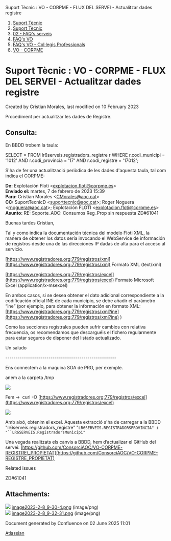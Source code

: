 Suport Tècnic : VO - CORPME - FLUX DEL SERVEI - Actualitzar dades registre  

1.  [Suport Tècnic](index.html)
2.  [Suport Tècnic](13893782.html)
3.  [02 - FAQ's serveis](26313393.html)
4.  [FAQ's VO](28705575.html)
5.  [FAQ's VO - Col·legis Professionals](28705581.html)
6.  [VO - CORPME](VO---CORPME_36340973.html)

Suport Tècnic : VO - CORPME - FLUX DEL SERVEI - Actualitzar dades registre
==========================================================================

Created by Cristian Morales, last modified on 10 February 2023

Procediment per actualitzar les dades de Registre.

**Consulta:**
-------------

  

En BBDD trobem la taula:

SELECT
    \*
FROM
    lr6serveis.registradors\_registre r
WHERE
        r.codi\_municipi = '1012'
    AND
        r.codi\_provincia = '17'
    AND
        r.codi\_registre = '17012';

S'ha de fer una actualització periòdica de les dades d'aquesta taula, tal com indica el CORPME:

**De:** Explotación Floti <[explotacion.floti@corpme.es](mailto:explotacion.floti@corpme.es)\>  
**Enviado el:** martes, 7 de febrero de 2023 15:39  
**Para:** Cristian Morales <[CMorales@aoc.cat](mailto:CMorales@aoc.cat)\>  
**CC:** SuportTecnicD <[suporttecnic@aoc.cat](mailto:suporttecnic@aoc.cat)\>; Roger Noguera <[rnoguera@aoc.cat](mailto:rnoguera@aoc.cat)\>; Explotación FLOTI <[explotacion.floti@corpme.es](mailto:explotacion.floti@corpme.es)\>  
**Asunto:** RE: Soporte\_AOC: Consumos Reg\_Prop sin respuesta ZD#61041

  

Buenas tardes Cristian,

  

Tal y como indica la documentación técnica del modelo Floti XML, la manera de obtener los datos sería invocando el WebService de información de registros desde una de las direcciones IP dadas de alta para el acceso al servicio.

  

[https://www.registradores.org:779/registros/xml](https://www.registradores.org:779/registros/xml) Formato XML (text/xml)

[https://www.registradores.org:779/registros/excel](https://www.registradores.org:779/registros/excel) Formato Microsoft Excel (application/x-msexcel)

En ambos casos, si se desea obtener el dato adicional correspondiente a la codificación oficial INE de cada municipio, se debe añadir el parámetro “ine” (por ejemplo, para obtener la información en formato XML: [https://www.registradores.org:779/registros/xml?ine](https://www.registradores.org:779/registros/xml?ine) )

  

Como las secciones registrales pueden sufrir cambios con relativa frecuencia, os recomendamos que descarguéis el fichero regularmente para estar seguros de disponer del listado actualizado.

  

Un saludo

  

\------------------------------------------------------

Ens connectem a la maquina SOA de PRO, per exemple.

anem a la carpeta /tmp

![](attachments/81855557/81855558.png)

Fem →  curl -O [https://www.registradores.org:779/registros/excel](https://www.registradores.org:779/registros/excel)

![](attachments/81855557/81855559.png)

Amb aixó, obtenim el excel. Aquesta extracció s'ha de carregar a la BBDD "lr6serveis.registradors\_registre" "`LR6SERVEIS.REGISTRADORSPROVINCIA" i "``LR6SERVEIS.RegistradorsMunicipi"`

Una vegada realitzats els canvis a BBDD, hem d’actualizar el GitHub del servei: [https://github.com/ConsorciAOC/VO-CORPME-REGISTRE\_PROPIETAT](https://github.com/ConsorciAOC/VO-CORPME-REGISTRE_PROPIETAT)

  

Related issues

ZD#61041

Attachments:
------------

![](images/icons/bullet_blue.gif) [image2023-2-8\_9-30-4.png](attachments/81855557/81855558.png) (image/png)  
![](images/icons/bullet_blue.gif) [image2023-2-8\_9-32-31.png](attachments/81855557/81855559.png) (image/png)  

Document generated by Confluence on 02 June 2025 11:01

[Atlassian](http://www.atlassian.com/)